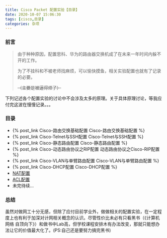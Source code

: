 ```yaml
---
title: Cisco Packet 配置实验【目录】
date: 2020-10-07 15:06:30
tags: [cisco,目录]
categories: 杂项
---
```


### 前言

>由于种种原因，配置思科、华为的路由器交换机成了在未来一年时间内躲不开的工作。
>
>为了不挂科和不被老师找麻烦，可以愉快摸鱼，相关实验配置也就有了记录的必要。
>
>~~（主要是被逼得烦了）~~

<!-- more-->

下列记述各个配置实验的讨论中不会涉及太多的原理。关于具体原理讨论，等我应付完这波在慢慢记录。。。

### 目录

- {% post_link Cisco-路由交换基础配置 Cisco-路由交换基础配置 %}
- {% post_link Cisco-Telnet与SSH配置 Cisco-Telnet与SSH配置 %}
- {% post_link Cisco-静态路由配置 Cisco-静态路由配置 %}
- {% post_link Cisco-动态路由协议之RIP配置 动态路由协议之Cisco-RIP配置 %}
- {% post_link Cisco-VLAN与单臂路由配置 Cisco-VLAN与单臂路由配置 %}
- {% post_link Cisco-DHCP配置 Cisco-DHCP配置 %}
- [NAT配置](#)
- [ACL配置](#)
- 未完待续...

### 总结

虽然对做网工十分无感，但除了应付目前学业外，做做相关的配置实验，在一定程度上也有利于加深对计网相关概念的认识。尽管性价比未必有只看黑书（《计算机网络 自顶向下》）和做书中Lab高，但学校课程安排木有办法改变，那就只能想办法让它的价值最大化了。(PS:自己还是要努力搞完黑书)